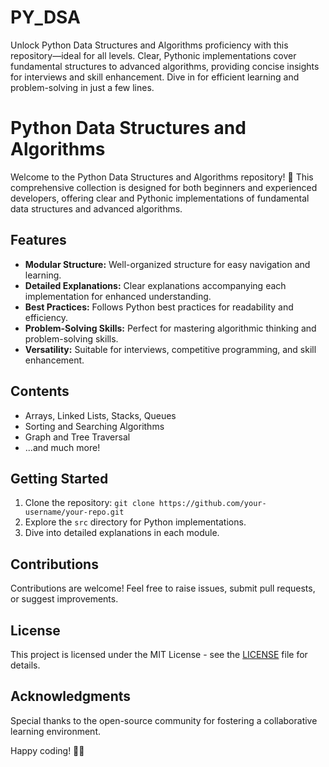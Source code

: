 # PY_DSA
Unlock Python Data Structures and Algorithms proficiency with this repository—ideal for all levels. Clear, Pythonic implementations cover fundamental structures to advanced algorithms, providing concise insights for interviews and skill enhancement. Dive in for efficient learning and problem-solving in just a few lines.

# Python Data Structures and Algorithms

Welcome to the Python Data Structures and Algorithms repository! 🚀 This comprehensive collection is designed for both beginners and experienced developers, offering clear and Pythonic implementations of fundamental data structures and advanced algorithms.

## Features

- **Modular Structure:** Well-organized structure for easy navigation and learning.
- **Detailed Explanations:** Clear explanations accompanying each implementation for enhanced understanding.
- **Best Practices:** Follows Python best practices for readability and efficiency.
- **Problem-Solving Skills:** Perfect for mastering algorithmic thinking and problem-solving skills.
- **Versatility:** Suitable for interviews, competitive programming, and skill enhancement.

## Contents

- Arrays, Linked Lists, Stacks, Queues
- Sorting and Searching Algorithms
- Graph and Tree Traversal
- ...and much more!

## Getting Started

1. Clone the repository: `git clone https://github.com/your-username/your-repo.git`
2. Explore the `src` directory for Python implementations.
3. Dive into detailed explanations in each module.

## Contributions

Contributions are welcome! Feel free to raise issues, submit pull requests, or suggest improvements.

## License

This project is licensed under the MIT License - see the [LICENSE](LICENSE) file for details.

## Acknowledgments

Special thanks to the open-source community for fostering a collaborative learning environment.

Happy coding! 🐍✨
